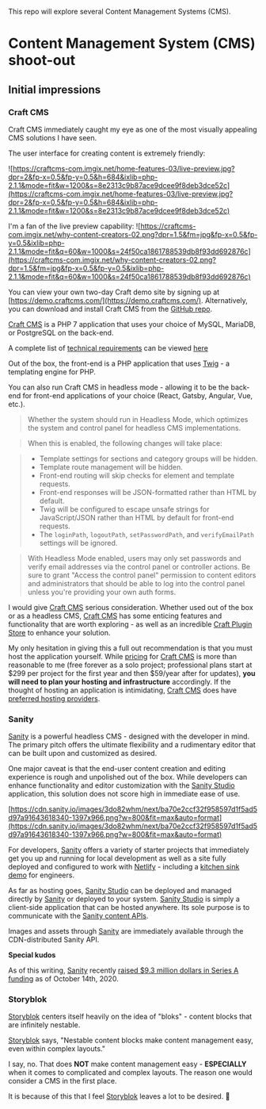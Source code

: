 This repo will explore several Content Management Systems (CMS).

# Content Management System (CMS) shoot-out

## Initial impressions

### Craft CMS

Craft CMS immediately caught my eye as one of the most visually appealing CMS solutions I have seen.

The user interface for creating content is extremely friendly:

![https://craftcms-com.imgix.net/home-features-03/live-preview.jpg?dpr=2&fp-x=0.5&fp-y=0.5&h=684&ixlib=php-2.1.1&mode=fit&w=1200&s=8e2313c9b87ace9dcee9f8deb3dce52c](https://craftcms-com.imgix.net/home-features-03/live-preview.jpg?dpr=2&fp-x=0.5&fp-y=0.5&h=684&ixlib=php-2.1.1&mode=fit&w=1200&s=8e2313c9b87ace9dcee9f8deb3dce52c)

I'm a fan of the live preview capability:
![https://craftcms-com.imgix.net/why-content-creators-02.png?dpr=1.5&fm=jpg&fp-x=0.5&fp-y=0.5&ixlib=php-2.1.1&mode=fit&q=60&w=1000&s=24f50ca1861788539db8f93dd692876c](https://craftcms-com.imgix.net/why-content-creators-02.png?dpr=1.5&fm=jpg&fp-x=0.5&fp-y=0.5&ixlib=php-2.1.1&mode=fit&q=60&w=1000&s=24f50ca1861788539db8f93dd692876c)

You can view your own two-day Craft demo site by signing up at [https://demo.craftcms.com/](https://demo.craftcms.com/). Alternatively, you can download and install Craft CMS from the [GitHub repo](https://github.com/craftcms/demo).

[Craft CMS](https://craftcms.com/) is a PHP 7 application that uses your choice of MySQL, MariaDB, or PostgreSQL on the back-end.

A complete list of [technical requirements](https://craftcms.com/docs/3.x/requirements.html#minimum-system-specs) can be viewed [here](https://craftcms.com/docs/3.x/requirements.html#minimum-system-specs)

Out of the box, the front-end is a PHP application that uses [Twig](https://twig.symfony.com/) - a templating engine for PHP.

You can also run Craft CMS in headless mode - allowing it to be the back-end for front-end applications of your choice (React, Gatsby, Angular, Vue, etc.).

> Whether the system should run in Headless Mode, which optimizes the system and control panel for headless CMS implementations.

> When this is enabled, the following changes will take place:

> - Template settings for sections and category groups will be hidden.
> - Template route management will be hidden.
> - Front-end routing will skip checks for element and template requests.
> - Front-end responses will be JSON-formatted rather than HTML by default.
> - Twig will be configured to escape unsafe strings for JavaScript/JSON rather than HTML by default for front-end requests.
> - The `loginPath`, `logoutPath`, `setPasswordPath`, and `verifyEmailPath` settings will be ignored.

> With Headless Mode enabled, users may only set passwords and verify email addresses via the control panel or controller actions. Be sure to grant "Access the control panel" permission to content editors and administrators that should be able to log into the control panel unless you're providing your own auth forms.

I would give [Craft CMS](https://craftcms.com/) serious consideration. Whether used out of the box or as a headless CMS, [Craft CMS](https://craftcms.com/) has some enticing features and functionality that are worth exploring - as well as an incredible [Craft Plugin Store](https://plugins.craftcms.com/) to enhance your solution.

My only hesitation in giving this a full out recommendation is that you must host the application yourself. While [pricing](https://craftcms.com/pricing) for [Craft CMS](https://craftcms.com/) is more than reasonable to me (free forever as a solo project; professional plans start at $299 per project for the first year and then $59/year after for updates), **you will need to plan your hosting and infrastructure** accordingly. If the thought of hosting an application is intimidating, [Craft CMS](https://craftcms.com/) does have [preferred hosting providers](https://craftcms.com/hosting).

### Sanity

[Sanity](https://www.sanity.io/) is a powerful headless CMS - designed with the developer in mind. The primary pitch offers the ultimate flexibility and a rudimentary editor that can be built upon and customized as desired.

One major caveat is that the end-user content creation and editing experience is rough and unpolished out of the box. While developers can enhance functionality and editor customization with the [Sanity Studio](https://www.sanity.io/docs/sanity-studio) application, this solution does not score high in immediate ease of use.

[https://cdn.sanity.io/images/3do82whm/next/ba70e2ccf32f958597d1f5ad5d97a91643618340-1397x966.png?w=800&fit=max&auto=format](https://cdn.sanity.io/images/3do82whm/next/ba70e2ccf32f958597d1f5ad5d97a91643618340-1397x966.png?w=800&fit=max&auto=format)

For developers, [Sanity](https://www.sanity.io/) offers a variety of starter projects that immediately get you up and running for local development as well as a site fully deployed and configured to work with [Netlify](https://www.netlify.com/) - including a [kitchen sink demo](https://www.sanity.io/create?template=sanity-io%2Fsanity-template-kitchen-sink) for engineers.

As far as hosting goes, [Sanity Studio](https://www.sanity.io/docs/sanity-studio) can be deployed and managed directly by [Sanity](https://www.sanity.io/) or deployed to your system. [Sanity Studio](https://www.sanity.io/docs/sanity-studio) is simply a client-side application that can be hosted anywhere. Its sole purpose is to communicate with the [Sanity content APIs](https://www.sanity.io/docs/datastore).

Images and assets through [Sanity](https://www.sanity.io/) are immediately available through the CDN-distributed Sanity API.

**Special kudos**

As of this writing, [Sanity](https://www.sanity.io/) recently [raised \$9.3 million dollars in Series A funding](https://www.sanity.io/blog/redefining-content-collaboration) as of October 14th, 2020.

### Storyblok

[Storyblok](https://www.storyblok.com/) centers itself heavily on the idea of "bloks" - content blocks that are infinitely nestable.

[Storyblok](https://www.storyblok.com/) says, "Nestable content blocks make content management easy, even within complex layouts."

I say, no. That does **NOT** make content management easy - **ESPECIALLY** when it comes to complicated and complex layouts. The reason one would consider a CMS in the first place.

It is because of this that I feel [Storyblok](https://www.storyblok.com/) leaves a lot to be desired. 🤢
